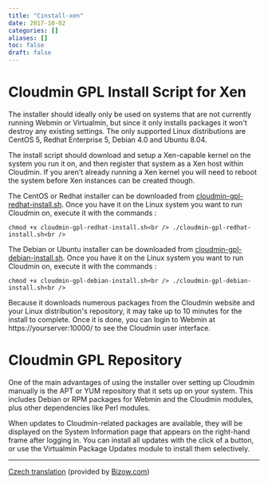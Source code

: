 ```yaml
---
title: "Cinstall-xen"
date: 2017-10-02
categories: []
aliases: []
toc: false
draft: false
---
```

# Cloudmin GPL Install Script for Xen

The installer should ideally only be used on systems that are not currently running Webmin or Virtualmin, but since it only installs packages it won't destroy any existing settings. The only supported Linux distributions are CentOS 5, Redhat Enterprise 5, Debian 4.0 and Ubuntu 8.04.

The install script should download and setup a Xen-capable kernel on the system you run it on, and then register that system as a Xen host within Cloudmin. If you aren't already running a Xen kernel you will need to reboot the system before Xen instances can be created though.

The CentOS or Redhat installer can be downloaded from [cloudmin-gpl-redhat-install.sh][1]. Once you have it on the Linux system you want to run Cloudmin on, execute it with the commands :

` chmod +x cloudmin-gpl-redhat-install.sh<br />
 ./cloudmin-gpl-redhat-install.sh<br />
`

The Debian or Ubuntu installer can be downloaded from [cloudmin-gpl-debian-install.sh][2]. Once you have it on the Linux system you want to run Cloudmin on, execute it with the commands :

` chmod +x cloudmin-gpl-debian-install.sh<br />
 ./cloudmin-gpl-debian-install.sh<br />
`

Because it downloads numerous packages from the Cloudmin website and your Linux distribution's repository, it may take up to 10 minutes for the install to complete. Once it is done, you can login to Webmin at https://yourserver:10000/ to see the Cloudmin user interface.

# Cloudmin GPL Repository

One of the main advantages of using the installer over setting up Cloudmin manually is the APT or YUM repository that it sets up on your system. This includes Debian or RPM packages for Webmin and the Cloudmin modules, plus other dependencies like Perl modules.

When updates to Cloudmin-related packages are available, they will be displayed on the System Information page that appears on the right-hand frame after logging in. You can install all updates with the click of a button, or use the Virtualmin Package Updates module to install them selectively.

----

[Czech translation][3] (provided by [Bizow.com][4])

  [1]: http://cloudmin.virtualmin.com/gpl/scripts/cloudmin-gpl-redhat-install.sh
  [2]: http://cloudmin.virtualmin.com/gpl/scripts/cloudmin-gpl-debian-install.sh
  [3]: http://czlib.bizow.com/post/cloudmin-gpl-install-script-pro-xen
  [4]: http://bizow.com/
